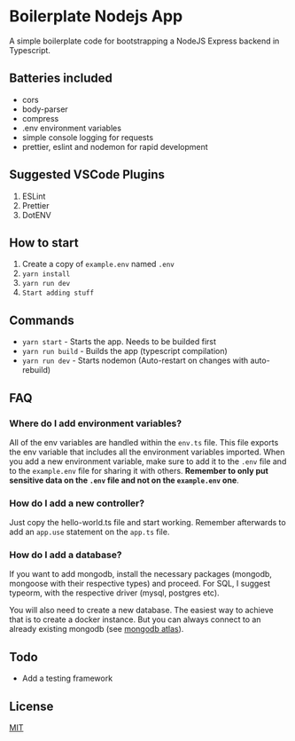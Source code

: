 # Boilerplate Nodejs App

A simple boilerplate code for bootstrapping a NodeJS Express backend in Typescript.

## Batteries included

* cors
* body-parser
* compress
* .env environment variables
* simple console logging for requests
* prettier, eslint and nodemon for rapid development

## Suggested VSCode Plugins

1. ESLint
2. Prettier
3. DotENV

## How to start

1. Create a copy of `example.env` named `.env`
2. `yarn install`
3. `yarn run dev`
4. `Start adding stuff`

## Commands

* `yarn start` - Starts the app. Needs to be builded first
* `yarn run build` - Builds the app (typescript compilation)
* `yarn run dev` - Starts nodemon (Auto-restart on changes with auto-rebuild)

## FAQ

### Where do I add environment variables?

All of the env variables are handled within the `env.ts` file. This file exports the env variable that includes all the environment variables imported. When you add a new environment variable, make sure to add it to the `.env` file and to the `example.env` file for sharing it with others. **Remember to only put sensitive data on the `.env` file and not on the `example.env` one**.

### How do I add a new controller?

Just copy the hello-world.ts file and start working. Remember afterwards to add an `app.use` statement on the `app.ts` file.

### How do I add a database?

If you want to add mongodb, install the necessary packages (mongodb, mongoose with their respective types) and proceed. For SQL, I suggest typeorm, with the respective driver (mysql, postgres etc).

You will also need to create a new database. The easiest way to achieve that is to create a docker instance. But you can always connect to an already existing mongodb (see [mongodb atlas](https://www.mongodb.com/cloud/atlas)).

## Todo

* Add a testing framework

## License

[MIT](LICENSE)
